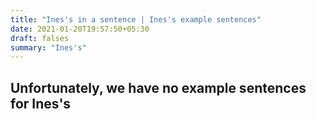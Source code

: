 ```yaml
---
title: "Ines's in a sentence | Ines's example sentences"
date: 2021-01-20T19:57:50+05:30
draft: falses
summary: "Ines's"
---
```

## Unfortunately, we have no example sentences for Ines's                 
